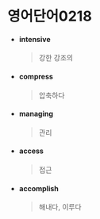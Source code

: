 # 영어단어0218

- #### intensive 

  > 강한 강조의

- #### compress 

  > 압축하다

- #### managing

  > 관리

- #### access 

  > 접근

- #### accomplish

  > 해내다, 이루다